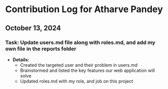 # Contribution Log for Atharve Pandey

## October 13, 2024

### Task: Update users.md file along with roles.md, and add my own file in the reports folder

- **Details:**
  - Created the targeted user and their problem in users.md
  - Brainstormed and listed the key features our web application will solve
  - Updated roles.md with my role, and job on this project
